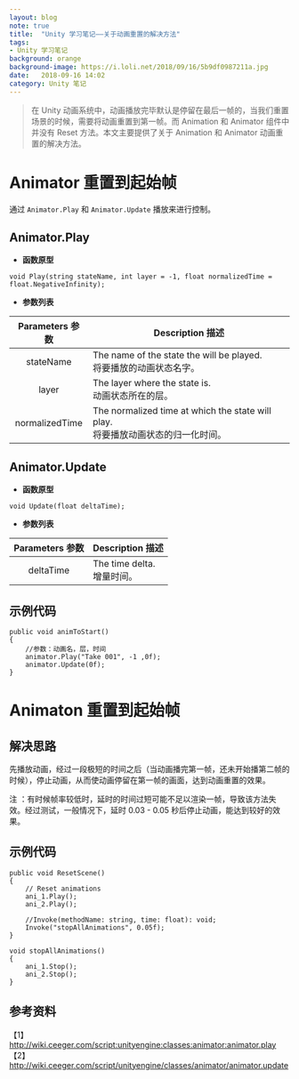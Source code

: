 ```yaml
---
layout: blog  
note: true  
title:  "Unity 学习笔记——关于动画重置的解决方法"  
tags:  
- Unity 学习笔记  
background: orange  
background-image: https://i.loli.net/2018/09/16/5b9df0987211a.jpg
date:   2018-09-16 14:02   
category: Unity 笔记
---
```


>在 Unity 动画系统中，动画播放完毕默认是停留在最后一帧的，当我们重置场景的时候，需要将动画重置到第一帧。而 Animation 和 Animator 组件中并没有 Reset 方法。本文主要提供了关于 Animation 和 Animator 动画重置的解决方法。

# Animator 重置到起始帧
通过 `Animator.Play` 和 `Animator.Update` 播放来进行控制。

## Animator.Play

* **函数原型**
```
void Play(string stateName, int layer = -1, float normalizedTime = float.NegativeInfinity);
```
* **参数列表**

Parameters 参数 | Description 描述
:-: | ---
stateName |The name of the state the will be played.<br>将要播放的动画状态名字。
layer | The layer where the state is.<br>动画状态所在的层。
normalizedTime | The normalized time at which the state will play.<br>将要播放动画状态的归一化时间。

## Animator.Update

* **函数原型**
```
void Update(float deltaTime);
```
* **参数列表**

Parameters 参数 | Description 描述
:-: | ---
deltaTime |The time delta. <br>增量时间。

## 示例代码
```
public void animToStart()
{
    //参数：动画名，层，时间
    animator.Play("Take 001", -1 ,0f);
    animator.Update(0f);
}
```

# Animaton 重置到起始帧

## 解决思路
先播放动画，经过一段极短的时间之后（当动画播完第一帧，还未开始播第二帧的时候），停止动画，从而使动画停留在第一帧的画面，达到动画重置的效果。

注 ：有时候帧率较低时，延时的时间过短可能不足以渲染一帧，导致该方法失效。经过测试，一般情况下，延时 0.03 - 0.05 秒后停止动画，能达到较好的效果。

## 示例代码

```
public void ResetScene()
{
    // Reset animations
    ani_1.Play();
    ani_2.Play();
    
    //Invoke(methodName: string, time: float): void;
    Invoke("stopAllAnimations", 0.05f);   
}

void stopAllAnimations()
{
    ani_1.Stop();
    ani_2.Stop();
}
```

## 参考资料
【1】http://wiki.ceeger.com/script:unityengine:classes:animator:animator.play  
【2】http://wiki.ceeger.com/script/unityengine/classes/animator/animator.update